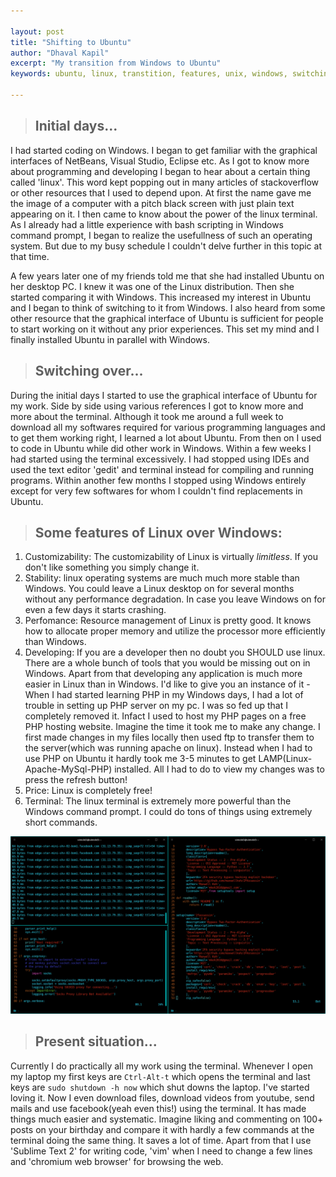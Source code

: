 ```yaml
---

layout:	post
title: "Shifting to Ubuntu"
author: "Dhaval Kapil"
excerpt: "My transition from Windows to Ubuntu"
keywords: ubuntu, linux, transtition, features, unix, windows, switching, comparison

---
```


> ## Initial days...

I had started coding on Windows. I began to get familiar with the graphical interfaces of NetBeans, Visual Studio, Eclipse etc. As I got to know more about programming and developing I began to hear about a certain thing called 'linux'. This word kept popping out in many articles of stackoverflow or other resources that I used to depend upon. At first the name gave me the image of a computer with a pitch black screen with just plain text appearing on it. I then came to know about the power of the linux terminal. As I already had a little experience with bash scripting in Windows command prompt, I began to realize the usefullness of such an operating system. But due to my busy schedule I couldn't delve further in this topic at that time.

A few years later one of my friends told me that she had installed Ubuntu on her desktop PC. I knew it was one of the Linux distribution. Then she started comparing it with Windows. This increased my interest in Ubuntu and I began to think of switching to it from Windows. I also heard from some other resource that the graphical interface of Ubuntu is sufficient for people to start working on it without any prior experiences. This set my mind and I finally installed Ubuntu in parallel with Windows.

> ## Switching over...

During the initial days I started to use the graphical interface of Ubuntu for my work. Side by side using various references I got to know more and more about the terminal. Although it took me around a full week to download all my softwares required for various programming languages and to get them working right, I learned a lot about Ubuntu. From then on I used to code in Ubuntu while did other work in Windows. Within a few weeks I had started using the terminal excessively. I had stopped using IDEs and used the text editor 'gedit' and terminal instead for compiling and running programs. Within another few months I stopped using Windows entirely except for very few softwares for whom I couldn't find replacements in Ubuntu.

> ## Some features of Linux over Windows:

1. Customizability: The customizability of Linux is virtually _limitless_. If you don't like something you simply change it.
2. Stability: linux operating systems are much much more stable than Windows. You could leave a Linux desktop on for several months without any performance degradation. In case you leave Windows on for even a few days it starts crashing.
3. Perfomance: Resource management of Linux is pretty good. It knows how to allocate proper memory and utilize the processor more efficiently than Windows.
4. Developing: If you are a developer then no doubt you SHOULD use linux. There are a whole bunch of tools that you would be missing out on in Windows. Apart from that developing any application is much more easier in Linux than in Windows. I'd like to give you an instance of it - When I had started learning PHP in my Windows days, I had a lot of trouble in setting up PHP server on my pc. I was so fed up that I completely removed it. Infact I used to host my PHP pages on a free PHP hosting website. Imagine the time it took me to make any change. I first made changes in my files locally then used ftp to transfer them to the server(which was running apache on linux). Instead when I had to use PHP on Ubuntu it hardly took me 3-5 minutes to get LAMP(Linux-Apache-MySql-PHP) installed. All I had to do to view my changes was to press the refresh button!
5. Price: Linux is completely free!
6. Terminal: The linux terminal is extremely more powerful than the Windows command prompt. I could do tons of things using extremely short commands.

![A screenshot of my laptop](/assets/images/Shifting-to-Ubuntu/screenshot.png)

> ## Present situation...

Currently I do practically all my work using the terminal. Whenever I open my laptop my first keys are `Ctrl-Alt-t` which opens the terminal and last keys are `sudo shutdown -h now` which shut downs the laptop. I've started loving it. Now I even download files, download videos from youtube, send mails and use facebook(yeah even this!) using the terminal. It has made things much easier and systematic. Imagine liking and commenting on 100+ posts on your birthday and compare it with hardly a few commands at the terminal doing the same thing. It saves a lot of time. Apart from that I use 'Sublime Text 2' for writing code, 'vim' when I need to change a few lines and 'chromium web browser' for browsing the web.